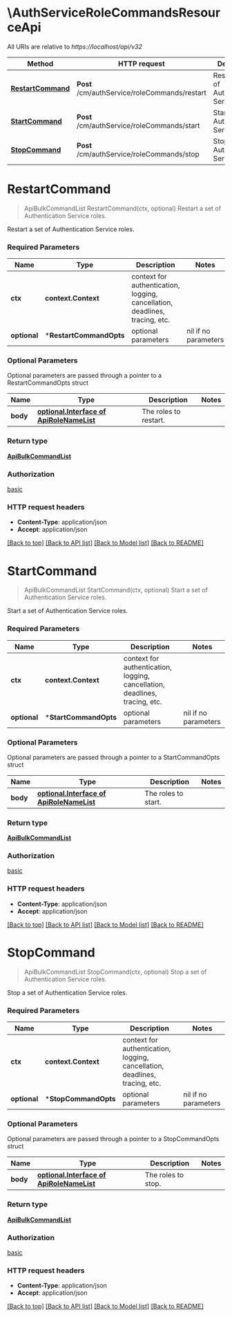 # \AuthServiceRoleCommandsResourceApi

All URIs are relative to *https://localhost/api/v32*

Method | HTTP request | Description
------------- | ------------- | -------------
[**RestartCommand**](AuthServiceRoleCommandsResourceApi.md#RestartCommand) | **Post** /cm/authService/roleCommands/restart | Restart a set of Authentication Service roles.
[**StartCommand**](AuthServiceRoleCommandsResourceApi.md#StartCommand) | **Post** /cm/authService/roleCommands/start | Start a set of Authentication Service roles.
[**StopCommand**](AuthServiceRoleCommandsResourceApi.md#StopCommand) | **Post** /cm/authService/roleCommands/stop | Stop a set of Authentication Service roles.


# **RestartCommand**
> ApiBulkCommandList RestartCommand(ctx, optional)
Restart a set of Authentication Service roles.

Restart a set of Authentication Service roles.

### Required Parameters

Name | Type | Description  | Notes
------------- | ------------- | ------------- | -------------
 **ctx** | **context.Context** | context for authentication, logging, cancellation, deadlines, tracing, etc.
 **optional** | ***RestartCommandOpts** | optional parameters | nil if no parameters

### Optional Parameters
Optional parameters are passed through a pointer to a RestartCommandOpts struct

Name | Type | Description  | Notes
------------- | ------------- | ------------- | -------------
 **body** | [**optional.Interface of ApiRoleNameList**](ApiRoleNameList.md)| The roles to restart. | 

### Return type

[**ApiBulkCommandList**](ApiBulkCommandList.md)

### Authorization

[basic](../README.md#basic)

### HTTP request headers

 - **Content-Type**: application/json
 - **Accept**: application/json

[[Back to top]](#) [[Back to API list]](../README.md#documentation-for-api-endpoints) [[Back to Model list]](../README.md#documentation-for-models) [[Back to README]](../README.md)

# **StartCommand**
> ApiBulkCommandList StartCommand(ctx, optional)
Start a set of Authentication Service roles.

Start a set of Authentication Service roles.

### Required Parameters

Name | Type | Description  | Notes
------------- | ------------- | ------------- | -------------
 **ctx** | **context.Context** | context for authentication, logging, cancellation, deadlines, tracing, etc.
 **optional** | ***StartCommandOpts** | optional parameters | nil if no parameters

### Optional Parameters
Optional parameters are passed through a pointer to a StartCommandOpts struct

Name | Type | Description  | Notes
------------- | ------------- | ------------- | -------------
 **body** | [**optional.Interface of ApiRoleNameList**](ApiRoleNameList.md)| The roles to start. | 

### Return type

[**ApiBulkCommandList**](ApiBulkCommandList.md)

### Authorization

[basic](../README.md#basic)

### HTTP request headers

 - **Content-Type**: application/json
 - **Accept**: application/json

[[Back to top]](#) [[Back to API list]](../README.md#documentation-for-api-endpoints) [[Back to Model list]](../README.md#documentation-for-models) [[Back to README]](../README.md)

# **StopCommand**
> ApiBulkCommandList StopCommand(ctx, optional)
Stop a set of Authentication Service roles.

Stop a set of Authentication Service roles.

### Required Parameters

Name | Type | Description  | Notes
------------- | ------------- | ------------- | -------------
 **ctx** | **context.Context** | context for authentication, logging, cancellation, deadlines, tracing, etc.
 **optional** | ***StopCommandOpts** | optional parameters | nil if no parameters

### Optional Parameters
Optional parameters are passed through a pointer to a StopCommandOpts struct

Name | Type | Description  | Notes
------------- | ------------- | ------------- | -------------
 **body** | [**optional.Interface of ApiRoleNameList**](ApiRoleNameList.md)| The roles to stop. | 

### Return type

[**ApiBulkCommandList**](ApiBulkCommandList.md)

### Authorization

[basic](../README.md#basic)

### HTTP request headers

 - **Content-Type**: application/json
 - **Accept**: application/json

[[Back to top]](#) [[Back to API list]](../README.md#documentation-for-api-endpoints) [[Back to Model list]](../README.md#documentation-for-models) [[Back to README]](../README.md)

